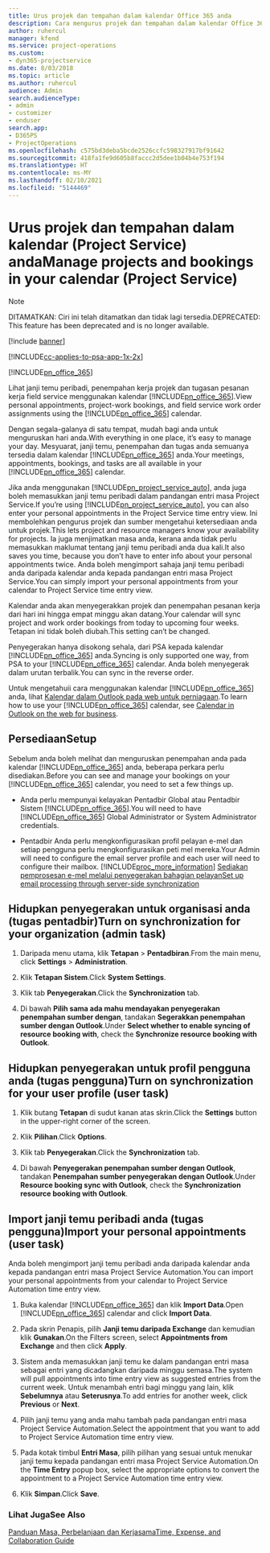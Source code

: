 ```yaml
---
title: Urus projek dan tempahan dalam kalendar Office 365 anda
description: Cara mengurus projek dan tempahan dalam kalendar Office 365 anda
author: ruhercul
manager: kfend
ms.service: project-operations
ms.custom:
- dyn365-projectservice
ms.date: 8/03/2018
ms.topic: article
ms.author: ruhercul
audience: Admin
search.audienceType:
- admin
- customizer
- enduser
search.app:
- D365PS
- ProjectOperations
ms.openlocfilehash: c575bd3deba5bcde2526ccfc598327917bf91642
ms.sourcegitcommit: 418fa1fe9d605b8faccc2d5dee1b04b4e753f194
ms.translationtype: HT
ms.contentlocale: ms-MY
ms.lasthandoff: 02/10/2021
ms.locfileid: "5144469"
---
```

# <a name="manage-projects-and-bookings-in-your-calendar-project-service"></a><span data-ttu-id="5adb2-103">Urus projek dan tempahan dalam kalendar (Project Service) anda</span><span class="sxs-lookup"><span data-stu-id="5adb2-103">Manage projects and bookings in your calendar (Project Service)</span></span>

> [!Note]
> <span data-ttu-id="5adb2-104">DITAMATKAN: Ciri ini telah ditamatkan dan tidak lagi tersedia.</span><span class="sxs-lookup"><span data-stu-id="5adb2-104">DEPRECATED: This feature has been deprecated and is no longer available.</span></span>

[!include [banner](../includes/psa-now-project-operations.md)]

[!INCLUDE[cc-applies-to-psa-app-1x-2x](../includes/cc-applies-to-psa-app-1x-2x.md)]

[!INCLUDE[pn_office_365](../includes/pn-office-365.md)] 

<span data-ttu-id="5adb2-105">Lihat janji temu peribadi, penempahan kerja projek dan tugasan pesanan kerja field service menggunakan kalendar [!INCLUDE[pn_office_365](../includes/pn-office-365.md)].</span><span class="sxs-lookup"><span data-stu-id="5adb2-105">View personal appointments, project-work bookings, and field service work order assignments using the [!INCLUDE[pn_office_365](../includes/pn-office-365.md)] calendar.</span></span>  
  
 <span data-ttu-id="5adb2-106">Dengan segala-galanya di satu tempat, mudah bagi anda untuk menguruskan hari anda.</span><span class="sxs-lookup"><span data-stu-id="5adb2-106">With everything in one place, it’s easy to manage your day.</span></span> <span data-ttu-id="5adb2-107">Mesyuarat, janji temu, penempahan dan tugas anda semuanya tersedia dalam kalendar [!INCLUDE[pn_office_365](../includes/pn-office-365.md)] anda.</span><span class="sxs-lookup"><span data-stu-id="5adb2-107">Your meetings, appointments, bookings, and tasks are all available in your [!INCLUDE[pn_office_365](../includes/pn-office-365.md)] calendar.</span></span>  
  
 <span data-ttu-id="5adb2-108">Jika anda menggunakan [!INCLUDE[pn_project_service_auto](../includes/pn-project-service-auto.md)], anda juga boleh memasukkan janji temu peribadi dalam pandangan entri masa Project Service.</span><span class="sxs-lookup"><span data-stu-id="5adb2-108">If you’re using [!INCLUDE[pn_project_service_auto](../includes/pn-project-service-auto.md)], you can also enter your personal appointments in the Project Service time entry view.</span></span> <span data-ttu-id="5adb2-109">Ini membolehkan pengurus projek dan sumber mengetahui ketersediaan anda untuk projek.</span><span class="sxs-lookup"><span data-stu-id="5adb2-109">This lets project and resource managers know your availability for projects.</span></span> <span data-ttu-id="5adb2-110">Ia juga menjimatkan masa anda, kerana anda tidak perlu memasukkan maklumat tentang janji temu peribadi anda dua kali.</span><span class="sxs-lookup"><span data-stu-id="5adb2-110">It also saves you time, because you don’t have to enter info about your personal appointments twice.</span></span> <span data-ttu-id="5adb2-111">Anda boleh mengimport sahaja janji temu peribadi anda daripada kalendar anda kepada pandangan entri masa Project Service.</span><span class="sxs-lookup"><span data-stu-id="5adb2-111">You can simply import your personal appointments from your calendar to Project Service time entry view.</span></span>  
  
 <span data-ttu-id="5adb2-112">Kalendar anda akan menyegerakkan projek dan penempahan pesanan kerja dari hari ini hingga empat minggu akan datang.</span><span class="sxs-lookup"><span data-stu-id="5adb2-112">Your calendar will sync project and work order bookings from today to upcoming four weeks.</span></span> <span data-ttu-id="5adb2-113">Tetapan ini tidak boleh diubah.</span><span class="sxs-lookup"><span data-stu-id="5adb2-113">This setting can’t be changed.</span></span>  
  
 <span data-ttu-id="5adb2-114">Penyegerakan hanya disokong sehala, dari PSA kepada kalendar [!INCLUDE[pn_office_365](../includes/pn-office-365.md)] anda.</span><span class="sxs-lookup"><span data-stu-id="5adb2-114">Syncing is only supported one way, from PSA to your [!INCLUDE[pn_office_365](../includes/pn-office-365.md)] calendar.</span></span> <span data-ttu-id="5adb2-115">Anda boleh menyegerak dalam urutan terbalik.</span><span class="sxs-lookup"><span data-stu-id="5adb2-115">You can sync in the reverse order.</span></span> 
  
 <span data-ttu-id="5adb2-116">Untuk mengetahuii cara menggunakan kalendar [!INCLUDE[pn_office_365](../includes/pn-office-365.md)] anda, lihat [Kalendar dalam Outlook pada web untuk perniagaan](https://support.office.com/article/Calendar-in-Outlook-on-the-web-for-business-5219c457-d1fe-4c2f-9032-1a816b88e936).</span><span class="sxs-lookup"><span data-stu-id="5adb2-116">To learn how to use your [!INCLUDE[pn_office_365](../includes/pn-office-365.md)] calendar, see [Calendar in Outlook on the web for business](https://support.office.com/article/Calendar-in-Outlook-on-the-web-for-business-5219c457-d1fe-4c2f-9032-1a816b88e936).</span></span>  
  
## <a name="setup"></a><span data-ttu-id="5adb2-117">Persediaan</span><span class="sxs-lookup"><span data-stu-id="5adb2-117">Setup</span></span>  
 <span data-ttu-id="5adb2-118">Sebelum anda boleh melihat dan menguruskan penempahan anda pada kalendar [!INCLUDE[pn_office_365](../includes/pn-office-365.md)] anda, beberapa perkara perlu disediakan.</span><span class="sxs-lookup"><span data-stu-id="5adb2-118">Before you can see and manage your bookings on your [!INCLUDE[pn_office_365](../includes/pn-office-365.md)] calendar, you need to set a few things up.</span></span>  
  
- <span data-ttu-id="5adb2-119">Anda perlu mempunyai kelayakan Pentadbir Global atau Pentadbir Sistem [!INCLUDE[pn_office_365](../includes/pn-office-365.md)].</span><span class="sxs-lookup"><span data-stu-id="5adb2-119">You will need to have [!INCLUDE[pn_office_365](../includes/pn-office-365.md)] Global Administrator or System Administrator credentials.</span></span>  
  
- <span data-ttu-id="5adb2-120">Pentadbir Anda perlu mengkonfigurasikan profil pelayan e-mel dan setiap pengguna perlu mengkonfigurasikan peti mel mereka.</span><span class="sxs-lookup"><span data-stu-id="5adb2-120">Your Admin will need to configure the email server profile and each user will need to configure their mailbox.</span></span> [!INCLUDE[proc_more_information](../includes/proc-more-information.md)] <span data-ttu-id="5adb2-121">[Sediakan pemprosesan e-mel melalui penyegerakan bahagian pelayan](https://docs.microsoft.com/dynamics365/customerengagement/on-premises/admin/set-up-server-side-synchronization-of-email-appointments-contacts-and-tasks)</span><span class="sxs-lookup"><span data-stu-id="5adb2-121">[Set up email processing through server-side synchronization](https://docs.microsoft.com/dynamics365/customerengagement/on-premises/admin/set-up-server-side-synchronization-of-email-appointments-contacts-and-tasks)</span></span>  
  
## <a name="turn-on-synchronization-for-your-organization-admin-task"></a><span data-ttu-id="5adb2-122">Hidupkan penyegerakan untuk organisasi anda (tugas pentadbir)</span><span class="sxs-lookup"><span data-stu-id="5adb2-122">Turn on synchronization for your organization (admin task)</span></span>  
  
1.  <span data-ttu-id="5adb2-123">Daripada menu utama, klik **Tetapan** > **Pentadbiran**.</span><span class="sxs-lookup"><span data-stu-id="5adb2-123">From the main menu, click **Settings** > **Administration**.</span></span>  
  
2.  <span data-ttu-id="5adb2-124">Klik **Tetapan Sistem**.</span><span class="sxs-lookup"><span data-stu-id="5adb2-124">Click **System Settings**.</span></span>  
  
3.  <span data-ttu-id="5adb2-125">Klik tab **Penyegerakan**.</span><span class="sxs-lookup"><span data-stu-id="5adb2-125">Click the **Synchronization** tab.</span></span>  
  
4.  <span data-ttu-id="5adb2-126">Di bawah **Pilih sama ada mahu mendayakan penyegerakan penempahan sumber dengan**, tandakan **Segerakkan penempahan sumber dengan Outlook**.</span><span class="sxs-lookup"><span data-stu-id="5adb2-126">Under **Select whether to enable syncing of resource booking with**, check the **Synchronize resource booking with Outlook**.</span></span>  
  
## <a name="turn-on-synchronization-for-your-user-profile-user-task"></a><span data-ttu-id="5adb2-127">Hidupkan penyegerakan untuk profil pengguna anda (tugas pengguna)</span><span class="sxs-lookup"><span data-stu-id="5adb2-127">Turn on synchronization for your user profile (user task)</span></span>  
  
1.  <span data-ttu-id="5adb2-128">Klik butang **Tetapan** di sudut kanan atas skrin.</span><span class="sxs-lookup"><span data-stu-id="5adb2-128">Click the **Settings** button in the upper-right corner of the screen.</span></span>  
  
2.  <span data-ttu-id="5adb2-129">Klik **Pilihan**.</span><span class="sxs-lookup"><span data-stu-id="5adb2-129">Click **Options**.</span></span>  
  
3.  <span data-ttu-id="5adb2-130">Klik tab **Penyegerakan**.</span><span class="sxs-lookup"><span data-stu-id="5adb2-130">Click the **Synchronization** tab.</span></span>  
  
4.  <span data-ttu-id="5adb2-131">Di bawah **Penyegerakan penempahan sumber dengan Outlook**, tandakan **Penempahan sumber penyegerakan dengan Outlook**.</span><span class="sxs-lookup"><span data-stu-id="5adb2-131">Under **Resource booking sync with Outlook**, check the **Synchronization resource booking with Outlook**.</span></span>  
  
## <a name="import-your-personal-appointments-user-task"></a><span data-ttu-id="5adb2-132">Import janji temu peribadi anda (tugas pengguna)</span><span class="sxs-lookup"><span data-stu-id="5adb2-132">Import your personal appointments (user task)</span></span>  
 <span data-ttu-id="5adb2-133">Anda boleh mengimport janji temu peribadi anda daripada kalendar anda kepada pandangan entri masa Project Service Automation.</span><span class="sxs-lookup"><span data-stu-id="5adb2-133">You can import your personal appointments from your calendar to Project Service Automation time entry view.</span></span>  
  
1. <span data-ttu-id="5adb2-134">Buka kalendar [!INCLUDE[pn_office_365](../includes/pn-office-365.md)] dan klik **Import Data**.</span><span class="sxs-lookup"><span data-stu-id="5adb2-134">Open [!INCLUDE[pn_office_365](../includes/pn-office-365.md)] calendar and click **Import Data**.</span></span>  
  
2. <span data-ttu-id="5adb2-135">Pada skrin Penapis, pilih **Janji temu daripada Exchange** dan kemudian klik **Gunakan**.</span><span class="sxs-lookup"><span data-stu-id="5adb2-135">On the Filters screen, select **Appointments from Exchange** and then click **Apply**.</span></span>  
  
3. <span data-ttu-id="5adb2-136">Sistem anda memasukkan janji temu ke dalam pandangan entri masa sebagai entri yang dicadangkan daripada minggu semasa.</span><span class="sxs-lookup"><span data-stu-id="5adb2-136">The system will pull appointments into time entry view as suggested entries from the current week.</span></span> <span data-ttu-id="5adb2-137">Untuk menambah entri bagi minggu yang lain, klik **Sebelumnya** atau **Seterusnya**.</span><span class="sxs-lookup"><span data-stu-id="5adb2-137">To add entries for another week, click **Previous** or **Next**.</span></span>  
  
4. <span data-ttu-id="5adb2-138">Pilih janji temu yang anda mahu tambah pada pandangan entri masa Project Service Automation.</span><span class="sxs-lookup"><span data-stu-id="5adb2-138">Select the appointment that you want to add to Project Service Automation time entry view.</span></span>  
  
5. <span data-ttu-id="5adb2-139">Pada kotak timbul **Entri Masa**, pilih pilihan yang sesuai untuk menukar janji temu kepada pandangan entri masa Project Service Automation.</span><span class="sxs-lookup"><span data-stu-id="5adb2-139">On the **Time Entry** popup box, select the appropriate options to convert the appointment to a Project Service Automation time entry view.</span></span>  
  
6. <span data-ttu-id="5adb2-140">Klik **Simpan**.</span><span class="sxs-lookup"><span data-stu-id="5adb2-140">Click **Save**.</span></span>  
  
### <a name="see-also"></a><span data-ttu-id="5adb2-141">Lihat Juga</span><span class="sxs-lookup"><span data-stu-id="5adb2-141">See Also</span></span>  
 [<span data-ttu-id="5adb2-142">Panduan Masa, Perbelanjaan dan Kerjasama</span><span class="sxs-lookup"><span data-stu-id="5adb2-142">Time, Expense, and Collaboration Guide</span></span>](../psa/time-expense-collaboration-guide.md)
